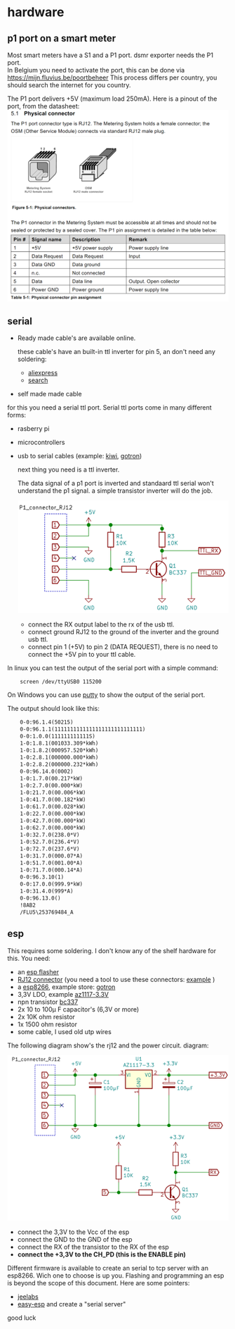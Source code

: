 
# hardware
## p1 port on a smart meter

Most smart meters have a S1 and a P1 port.  dsmr exporter needs the P1 port.  
In Belgium you need to activate the port, this can be done via https://mijn.fluvius.be/poortbeheer
This process differs per country, you should search the internet for you country.  

The P1 port delivers +5V (maximum load 250mA).  Here is a pinout of the port, from the datasheet:
![p1 connector](p1_rj12_connector.png)


## serial 
- Ready made cable's are available online.

  these cable's have an built-in ttl inverter for pin 5, an don't need any soldering:
    - [aliexpress](https://nl.aliexpress.com/item/32945187155.html) 
    - [search](https://duckduckgo.com/?q=dsmr+p1+cable)  


-  self made made cable

  for this you need a serial ttl port.  Serial ttl ports come in many different forms:
  
  - rasberry pi
  - microcontrollers
  - usb to serial cables (example: [kiwi](https://www.kiwi-electronics.nl/usb-to-ttl-serial-kabel), [gotron](https://www.gotron.be/ft232-usb-naar-ttl-adapter-3-3-5v.html))      

    next thing you need is a ttl inverter.
 
    The data signal of a p1 port is inverted and standaard ttl serial won't understand the p1 signal.
    a simple transistor inverter will do the job.      
    
    ![inverter](ttl_inverter.png) 
    
    - connect the RX output label to the rx of the usb ttl.
    - connect ground RJ12 to the ground of the  inverter and the ground usb ttl.
    - connect pin 1 (+5V) to pin 2 (DATA REQUEST), there is no need to connect the +5V pin to your ttl cable.
    

  In linux you can test the output of the serial port with a simple command:

        screen /dev/ttyUSB0 115200

  On Windows you can use [putty](https://www.chiark.greenend.org.uk/~sgtatham/putty/latest.html) to show the output of the serial port.

  The output should look like this:

        0-0:96.1.4(50215)
        0-0:96.1.1(1111111111111111111111111111)
        0-0:1.0.0(111111111111S)
        1-0:1.8.1(001033.309*kWh)
        1-0:1.8.2(000957.520*kWh)
        1-0:2.8.1(000000.000*kWh)
        1-0:2.8.2(000000.232*kWh)
        0-0:96.14.0(0002)
        1-0:1.7.0(00.217*kW)
        1-0:2.7.0(00.000*kW)
        1-0:21.7.0(00.006*kW)
        1-0:41.7.0(00.182*kW)
        1-0:61.7.0(00.028*kW)
        1-0:22.7.0(00.000*kW)
        1-0:42.7.0(00.000*kW)
        1-0:62.7.0(00.000*kW)
        1-0:32.7.0(238.0*V)
        1-0:52.7.0(236.4*V)
        1-0:72.7.0(237.6*V)
        1-0:31.7.0(000.07*A)
        1-0:51.7.0(001.00*A)
        1-0:71.7.0(000.14*A)
        0-0:96.3.10(1)
        0-0:17.0.0(999.9*kW)
        1-0:31.4.0(999*A)
        0-0:96.13.0()
        !8AB2
        /FLU5\253769484_A

 
## esp

This requires some soldering.  I don't know any of the shelf hardware for this.
You need: 
- an [esp flasher](https://www.instructables.com/ESP-01-Programmer-Hack-the-Easy-One-/)
- [RJ12 connector](https://www.reichelt.de/modular-stecker-rj12-kontakte-6-bestueckt-6-mp-6-6-p12707.html?CCOUNTRY=445&LANGUAGE=de&trstct=pos_12&nbc=1&&r=1) (you need a tool to use these connectors: [example](https://www.reichelt.de/crimpzange-fuer-modular-rj11-rj12-rj45-gb-77146-p293078.html?&trstct=pos_4&nbc=1) )
- a [esp8266](https://en.wikipedia.org/wiki/ESP8266), example store: [gotron](https://www.gotron.be/catalogsearch/result/?q=ESP8266)
- 3,3V LDO, example [az1117-3.3V](https://uk.farnell.com/diodes-inc/az1117d-3-3tre1/ldo-fixed-3-3v-1a-40-to-125deg/dp/3483077?st=az1117%203.3)
- npn transistor [bc337](https://uk.farnell.com/search?st=bc337)
- 2x 10 to 100µ F capacitor's (6,3V or more)
- 2x 10K ohm resistor
- 1x 1500 ohm resistor
- some cable, I used old utp wires

The following diagram show's the rj12 and the power circuit.
diagram:

![esp](esp+inverter.png)
- connect the 3,3V to the Vcc of the esp
- connect the GND to the GND of the esp
- connect the RX of the transistor to the RX of the esp
- **connect the +3,3V to the CH_PD (this is the ENABLE pin)**
 
Different firmware is available to create an serial to tcp server with an esp8266.  Wich one to choose is up you.
Flashing and programming an esp is beyond the scope of this document.  Here are some pointers:
- [jeelabs](https://github.com/jeelabs/esp-link#serial-bridge)
- [easy-esp](https://espeasy.readthedocs.io/en/latest/Reference/Flashing.html) and create a "serial server" 

good luck

